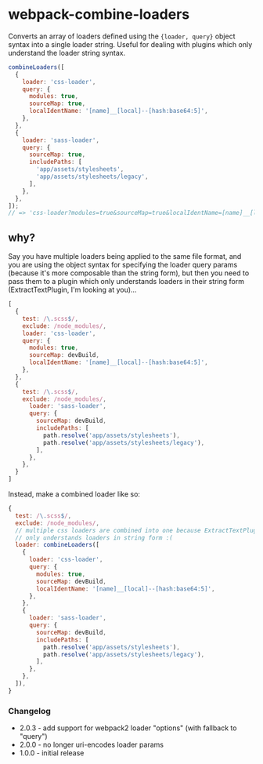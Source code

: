 # webpack-combine-loaders

Converts an array of loaders defined using the `{loader, query}` object syntax into a single loader string. Useful for dealing with plugins which only understand the loader string syntax.

```js
combineLoaders([
  {
    loader: 'css-loader',
    query: {
      modules: true,
      sourceMap: true,
      localIdentName: '[name]__[local]--[hash:base64:5]',
    },
  },
  {
    loader: 'sass-loader',
    query: {
      sourceMap: true,
      includePaths: [
        'app/assets/stylesheets',
        'app/assets/stylesheets/legacy',
      ],
    },
  },
]);
// => 'css-loader?modules=true&sourceMap=true&localIdentName=[name]__[local]--[hash:base64:5]!sass-loader?sourceMap=true&includePaths[]=app/assets/stylesheets&includePaths[]=app/assets/stylesheets/legacy'
```
## why?

Say you have multiple loaders being applied to the same file format, and you are 
using the object syntax for specifying the loader query params (because it's more 
composable than the string form), but then you need to pass them to a plugin which 
only understands loaders in their string form (ExtractTextPlugin, I'm looking at you)...

```js
[
  {
    test: /\.scss$/,
    exclude: /node_modules/,
    loader: 'css-loader',
    query: {
      modules: true,
      sourceMap: devBuild,
      localIdentName: '[name]__[local]--[hash:base64:5]',
    },
  },
  {
    test: /\.scss$/,
    exclude: /node_modules/,
      loader: 'sass-loader',
      query: {
        sourceMap: devBuild,
        includePaths: [
          path.resolve('app/assets/stylesheets'),
          path.resolve('app/assets/stylesheets/legacy'),
        ],
      },
    },
  }
]
```

Instead, make a combined loader like so:
```js
{
  test: /\.scss$/,
  exclude: /node_modules/,
  // multiple css loaders are combined into one because ExtractTextPlugin 
  // only understands loaders in string form :(
  loader: combineLoaders([
    {
      loader: 'css-loader',
      query: {
        modules: true,
        sourceMap: devBuild,
        localIdentName: '[name]__[local]--[hash:base64:5]',
      },
    },
    {
      loader: 'sass-loader',
      query: {
        sourceMap: devBuild,
        includePaths: [
          path.resolve('app/assets/stylesheets'),
          path.resolve('app/assets/stylesheets/legacy'),
        ],
      },
    },
  ]),
}
```

### Changelog

- 2.0.3 - add support for webpack2 loader "options" (with fallback to "query")
- 2.0.0 - no longer uri-encodes loader params
- 1.0.0 - initial release
